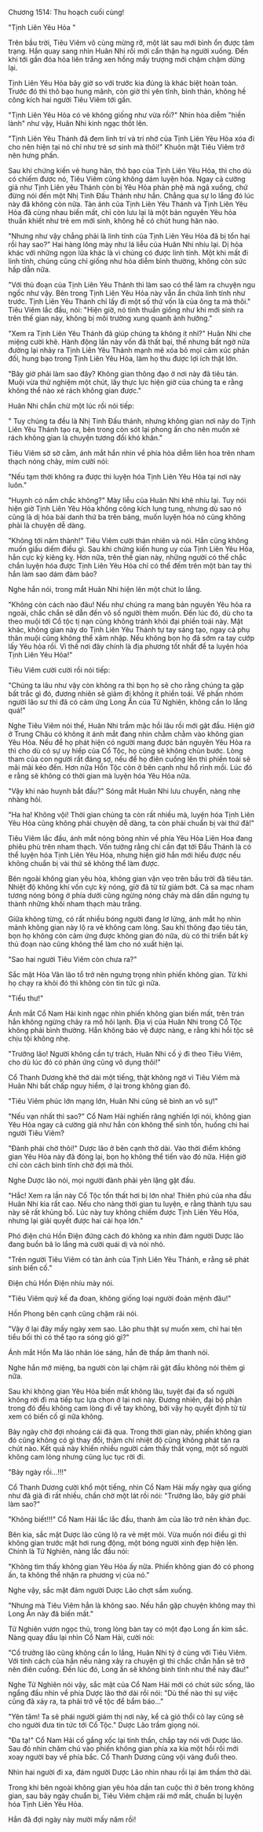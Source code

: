 




Chương 1514: Thu hoạch cuối cùng!


"Tịnh Liên Yêu Hỏa "

Trên bầu trời, Tiêu Viêm vô cùng mừng rỡ, một lát sau mới bình ổn được tâm trạng. Hắn quay sang nhìn Huân Nhi rồi mới cẩn thận hạ người xuống. Đến khi tới gần đóa hỏa liên trắng xen hồng mấy trượng mới chậm chậm dừng lại.

Tịnh Liên Yêu Hỏa bây giờ so với trước kia đúng là khác biệt hoàn toàn. Trước đó thì thô bạo hung mãnh, còn giờ thì yên tĩnh, bình thản, không hề công kích hai người Tiêu Viêm tới gần.

"Tịnh Liên Yêu Hỏa có vẻ không giống như vừa rồi?" Nhìn hỏa diễm "hiền lành" như vậy, Huân Nhi kinh ngạc thốt lên.

"Tịnh Liên Yêu Thánh đã đem linh trí và trí nhớ của Tịnh Liên Yêu Hỏa xóa đi cho nên hiện tại nó chỉ như trẻ sơ sinh mà thôi!" Khuôn mặt Tiêu Viêm trở nên hưng phấn.

Sau khi chứng kiến vẻ hung hãn, thô bạo của Tịnh Liên Yêu Hỏa, thì cho dù có chiếm được nó, Tiêu Viêm cũng không dám luyện hóa. Ngay cả cường giả như Tịnh Liên yêu Thánh còn bị Yêu Hỏa phản phệ mà ngã xuống, chứ đừng nói đến một Nhị Tinh Đấu Thánh như hắn. Chẳng qua sự lo lắng đó lúc này đã không còn nữa. Tàn ảnh của Tịnh Liên Yêu Thánh và Tịnh Liên Yêu Hỏa đã cùng nhau biến mất, chỉ còn lưu lại là một bản nguyên Yêu hỏa thuần khiết như trẻ em mới sinh, không hề có chút hung hãn nào.

"Nhưng như vậy chẳng phải là linh tính của Tịnh Liên Yêu Hỏa đã bị tổn hại rồi hay sao?" Hai hàng lông mày như lá liễu của Huân Nhi nhíu lại. Dị hỏa khác với những ngọn lửa khác là vì chúng có được linh tính. Một khi mất đi linh tính, chúng cũng chỉ giống như hỏa diễm bình thường, không còn sức hấp dẫn nữa.

"Với thủ đoạn của Tịnh Liên Yêu Thánh thì làm sao có thể làm ra chuyện ngu ngốc như vậy. Bên trong Tịnh Liên Yêu Hỏa này vẫn ẩn chứa linh tính như trước. Tịnh Liên Yêu Thánh chỉ lấy đi một số thứ vốn là của ông ta mà thôi." Tiêu Viêm lắc đầu, nói: "Hiện giờ, nó tinh thuần giống như khi mới sinh ra trên thế gian này, không bị môi trường xung quanh ảnh hưởng."

"Xem ra Tịnh Liên Yêu Thánh đã giúp chúng ta không ít nhỉ?" Huân Nhi che miệng cười khẽ. Hành động lần này vốn đã thất bại, thế nhưng bất ngờ nửa đường lại nhảy ra Tịnh Liên Yêu Thánh mạnh mẽ xóa bỏ mọi cảm xúc phản đối, hung bạo trong Tịnh Liên Yêu Hỏa, làm họ thu được lợi ích thật lớn.

"Bây giờ phải làm sao đây? Không gian thông đạo ở nơi này đã tiêu tán. Muội vừa thử nghiệm một chút, lấy thực lực hiện giờ của chúng ta e rằng không thể nào xé rách không gian được."

Huân Nhi chần chừ một lúc rồi nói tiếp:

" Tuy chúng ta đều là Nhị Tinh Đấu thánh, nhưng không gian nơi này do Tịnh Liên Yêu Thánh tạo ra, bên trong còn sót lại phong ấn cho nên muốn xé rách không gian là chuyện tương đối khó khăn."

Tiêu Viêm sờ sờ cằm, ánh mắt hắn nhìn về phía hỏa diễm liên hoa trên nham thạch nóng chảy, mỉm cười nói:

"Nếu tạm thời không ra được thì luyện hóa Tịnh Liên Yêu Hỏa tại nơi này luôn."

"Huynh có nắm chắc không?" Mày liễu của Huân Nhi khẽ nhíu lại. Tuy nói hiện giờ Tịnh Liên Yêu Hỏa không công kích lung tung, nhưng dù sao nó cũng là dị hỏa bài danh thứ ba trên bảng, muốn luyện hóa nó cũng không phải là chuyện dễ dàng.

"Không tới năm thành!" Tiêu Viêm cười thản nhiên và nói. Hắn cũng không muốn giấu diếm điều gì. Sau khi chứng kiến hung uy của Tịnh Liên Yêu Hỏa, hắn cực kỳ kiêng kỵ. Hơn nữa, trên thế gian này, những người có thể chắc chắn luyện hóa được Tịnh Liên Yêu Hỏa chỉ có thể đếm trên một bàn tay thì hắn làm sao dám đảm bảo?

Nghe hắn nói, trong mắt Huân Nhi hiện lên một chút lo lắng.

"Không còn cách nào đâu! Nếu như chúng ra mang bản nguyên Yêu hỏa ra ngoài, chắc chắn sẽ dẫn đến vô số người thèm muốn. Đến lúc đó, dù cho ta theo muội tới Cổ tộc tị nạn cũng không tránh khỏi đại phiền toái này. Mặt khác, không gian này do Tịnh Liên Yêu Thánh tự tay sáng tạo, ngay cả phụ thân muội cũng không thể xâm nhập. Nếu không bọn họ đã sớm ra tay cướp lấy Yêu hỏa rồi. Vì thế nơi đây chính là địa phương tốt nhất để ta luyện hóa Tịnh Liên Yêu Hỏa!"

Tiêu Viêm cười cười rồi nói tiếp:

"Chúng ta lâu như vậy còn không ra thì bọn họ sẽ cho rằng chúng ta gặp bất trắc gì đó, đương nhiên sẽ giảm đi không ít phiền toái. Về phần nhóm người lão sư thì đã có cảm ứng Long Ấn của Tử Nghiên, không cần lo lắng quá!"

Nghe Tiêu Viêm nói thế, Huân Nhi trầm mặc hồi lâu rồi mới gật đầu. Hiện giờ ở Trung Châu có không ít ánh mắt đang nhìn chằm chằm vào không gian Yêu Hỏa. Nếu để họ phát hiện có người mang được bản nguyên Yêu Hỏa ra thì cho dù có sự uy hiếp của Cổ Tộc, họ cũng sẽ không chùn bước. Lòng tham của con người rất đáng sợ, nếu để họ điên cuồng lên thì phiền toái sẽ mãi mãi kéo đến. Hơn nữa Hồn Tộc còn ở bên cạnh như hổ rình mồi. Lúc đó e rằng sẽ không có thời gian mà luyện hóa Yêu Hỏa nữa.

"Vậy khi nào huynh bắt đầu?" Sóng mắt Huân Nhi lưu chuyển, nàng nhẹ nhàng hỏi.

"Ha ha! Không vội! Thời gian chúng ta còn rất nhiều mà, luyện hóa Tịnh Liên Yêu Hỏa cũng không phải chuyện dễ dàng, ta còn phải chuẩn bị vài thứ đã!"

Tiêu Viêm lắc đầu, ánh mắt nóng bỏng nhìn về phía Yêu Hỏa Liên Hoa đang phiêu phù trên nham thạch. Vốn tưởng rằng chỉ cần đạt tới Đấu Thánh là có thể luyện hóa Tịnh Liên Yêu Hỏa, nhưng hiện giờ hắn mới hiểu được nếu không chuẩn bị vài thứ sẽ không thể làm được.

Bên ngoài không gian yêu hỏa, không gian vặn vẹo trên bầu trời đã tiêu tán. Nhiệt độ không khí vốn cực kỳ nóng, giờ đã từ từ giảm bớt. Cả sa mạc nham tương nóng bỏng ở phía dưới cũng ngừng nóng chảy mà dần dần ngưng tụ thành những khối nham thạch màu trắng.

Giữa không từng, có rất nhiều bóng người đang lơ lửng, ánh mắt họ nhìn mảnh không gian này lộ ra vẻ không cam lòng. Sau khi thông đạo tiêu tán, bọn họ không còn cảm ứng được không gian đó nữa, dù có thi triển bất kỳ thủ đoạn nào cũng không thể làm cho nó xuất hiện lại.

"Sao hai người Tiêu Viêm còn chưa ra?"

Sắc mặt Hỏa Vân lão tổ trở nên ngưng trọng nhìn phiến không gian. Từ khi họ chạy ra khỏi đó thì không còn tin tức gì nữa.

"Tiểu thư!"

Ánh mắt Cổ Nam Hải kinh ngạc nhìn phiến không gian biến mất, trên trán hắn không ngừng chảy ra mồ hôi lạnh. Địa vị của Huân Nhi trong Cổ Tộc không phải bình thường. Hắn không bảo vệ được nàng, e rằng khi hồi tộc sẽ chịu tội không nhẹ.

"Trưởng lão! Người không cần tự trách, Huân Nhi cố ý đi theo Tiêu Viêm, cho dù lúc đó có phản ứng cũng vô dụng thôi!"

Cổ Thanh Dương khẽ thở dài một tiếng, thật không ngờ vì Tiêu Viêm mà Huân Nhi bất chấp nguy hiểm, ở lại trong không gian đó.

"Tiêu Viêm phúc lớn mạng lớn, Huân Nhi cũng sẽ bình an vô sự!"

"Nếu vạn nhất thì sao?" Cổ Nam Hải nghiến răng nghiến lợi nói, không gian Yêu Hỏa ngay cả cường giả như hắn còn không thể sinh tồn, huống chi hai người Tiêu Viêm?

"Đành phải chờ thôi!" Dược lão ở bên cạnh thở dài. Vào thời điểm không gian Yêu Hỏa này đã đóng lại, bọn họ không thể tiến vào đó nữa. Hiện giờ chỉ còn cách bình tĩnh chờ đợi mà thôi.

Nghe Dược lão nói, mọi người đành phải yên lặng gật đầu.

"Hắc! Xem ra lần này Cổ Tộc tổn thất hơi bị lớn nha! Thiên phú của nha đầu Huân Nhi kia rất cao. Nếu cho nàng thời gian tu luyện, e rằng thành tựu sau này sẽ rất khủng bố. Lúc này tuy không chiếm được Tịnh Liên Yêu Hỏa, nhưng lại giải quyết được hai cái họa lớn."

Phó điện chủ Hồn Điện đứng cách đó không xa nhìn đám người Dược lão đang buồn bã lo lắng mà cười quái dị và nói nhỏ.

"Trên người Tiêu Viêm có tàn ảnh của Tịnh Liên Yêu Thánh, e rằng sẽ phát sinh biến cố."

Điện chủ Hồn Điện nhíu mày nói.

"Tiêu Viêm quỷ kế đa đoan, không giống loại người đoản mệnh đâu!"

Hồn Phong bên cạnh cũng chậm rãi nói.

"Vậy ở lại đây mấy ngày xem sao. Lão phu thật sự muốn xem, chỉ hai tên tiểu bối thì có thể tạo ra sóng gió gì?"

Ánh mắt Hồn Ma lão nhân lóe sáng, hắn đè thấp âm thanh nói.

Nghe hắn mở miệng, ba người còn lại chậm rãi gật đầu không nói thêm gì nữa.

Sau khi không gian Yêu Hỏa biến mất không lâu, tuyệt đại đa số người không rời đi mà tiếp tục lựa chọn ở lại nơi này. Đương nhiên, đại bộ phận trong đó đều không cam lòng đi về tay không, bởi vậy họ quyết định từ từ xem có biến cố gì nữa không.

Bảy ngày chờ đợi nhoáng cái đã qua. Trong thời gian này, phiến không gian đó cũng không có gì thay đổi, thậm chí nhiệt độ cũng không phát tán ra chút nào. Kết quả này khiến nhiều người cảm thấy thất vọng, một số người không cam lòng nhưng cũng lục tục rời đi.

"Bảy ngày rồi...!!!"

Cổ Thanh Dương cười khổ một tiếng, nhìn Cổ Nam Hải mấy ngày qua giống như đã già đi rất nhiều, chần chờ một lát rồi nói: "Trưởng lão, bây giờ phải làm sao?"

"Không biết!!!" Cổ Nam Hải lắc lắc đầu, thanh âm của lão trở nên khàn đục.

Bên kia, sắc mặt Dược lão cũng lộ ra vẻ mệt mỏi. Vừa muốn nói điều gì thì không gian trước mặt hơi rung động, một bóng người xinh đẹp hiện lên. Chính là Tử Nghiên, nàng lắc đầu nói:

"Không tìm thấy không gian Yêu Hỏa ấy nữa. Phiến không gian đó có phong ấn, ta không thể nhận ra phương vị của nó."

Nghe vậy, sắc mặt đám người Dược Lão chợt sầm xuống.

"Nhưng mà Tiêu Viêm hẳn là không sao. Nếu hắn gặp chuyện không may thì Long Ấn này đã biến mất."

Tử Nghiên vươn ngọc thủ, trong lòng bàn tay có một đạo Long ấn kim sắc. Nàng quay đầu lại nhìn Cổ Nam Hải, cười nói:

"Cổ trưởng lão cũng không cần lo lắng, Huân Nhi tỷ ở cùng với Tiêu Viêm. Với tính cách của hắn nếu nàng xảy ra chuyện gì thì chắc chắn hắn sẽ trở nên điên cuồng. Đến lúc đó, Long ấn sẽ không bình tĩnh như thế này đâu!"

Nghe Tử Nghiên nói vậy, sắc mặt của Cổ Nam Hải mới có chút sức sống, lão ngẩng đầu nhìn về phía Dược lão thở dài rồi nói: "Dù thế nào thì sự việc cũng đã xảy ra, ta phải trở về tộc để bẩm báo..."

"Yên tâm! Ta sẽ phái người giám thị nơi này, kể cả gió thổi cỏ lay cũng sẽ cho người đưa tin tức tới Cổ Tộc." Dược Lão trầm giọng nói.

"Đa tạ!" Cổ Nam Hải cố gắng xốc lại tinh thần, chắp tay nói với Dược lão. Sau đó nhìn chăm chú vào phiến không gian phía xa kia một hồi rồi mới xoay người bay về phía bắc. Cổ Thanh Dương cũng vội vàng đuổi theo.

Nhìn hai người đi xa, đám người Dược Lão nhìn nhau rồi lại âm thầm thở dài.

Trong khi bên ngoài không gian yêu hỏa dần tan cuộc thì ở bên trong không gian, sau bảy ngày chuẩn bị, Tiêu Viêm chậm rãi mở mắt, chuẩn bị luyện hóa Tịnh Liên Yêu Hỏa.

Hắn đã đợi ngày này mười mấy năm rồi!




